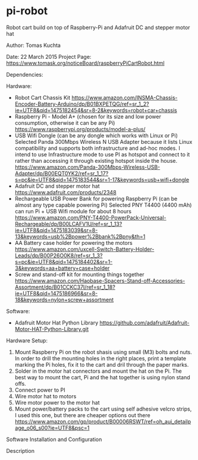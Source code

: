 # pi-robot
Robot cart build on top of Raspberry-Pi and Adafruit DC and stepper motor hat

Author: Tomas Kuchta

Date:   22 March 2015
Project Page: https://www.tomask.org/noticeBoard/raspberryPiCartRobot.html

Dependencies:

Hardware:
* Robot Cart Chassis Kit
      https://www.amazon.com/INSMA-Chassis-Encoder-Battery-Arduino/dp/B01BXPETQG/ref=sr_1_2?ie=UTF8&qid=1475182454&sr=8-2&keywords=robot+car+chassis
* Raspberry Pi - Model A+ (chosen for its size and low power consumption, otherwise it can be any Pi)
      https://www.raspberrypi.org/products/model-a-plus/
* USB Wifi Dongle (can be any dongle which works with Linux or Pi)
      Selected Panda 300Mbps Wireless N USB Adapter because it lists Linux compatibility and supports both infrastructure and ad-hoc modes. I intend to use Infrastructure mode to use PI as hotspot and connect to it rather than accessing it through existing hotspot inside the house. https://www.amazon.com/Panda-300Mbps-Wireless-USB-Adapter/dp/B00EQT0YK2/ref=sr_1_17?s=pc&ie=UTF8&qid=1475183544&sr=1-17&keywords=usb+wifi+dongle
* Adafruit DC and stepper motor hat
      https://www.adafruit.com/products/2348
* Rechargeable USB Power Bank for powering Raspberry Pi (can be almost any type capable powering Pi)
      Selected PNY T4400 (4400 mAh) can run Pi + USB Wifi module for about 8 hours https://www.amazon.com/PNY-T4400-PowerPack-Universal-Rechargeable/dp/B00LCAFV1U/ref=sr_1_13?ie=UTF8&qid=1475183039&sr=8-13&keywords=usb%2Bpower%2Bbank%2Bpny&th=1
* AA Battery case holder for powering the motors
      https://www.amazon.com/uxcell-Switch-Battery-Holder-Leads/dp/B00P26O0K8/ref=sr_1_3?s=pc&ie=UTF8&qid=1475184402&sr=1-3&keywords=aa+battery+case+holder
* Screw and stand-off kit for mounting things together
      https://www.amazon.com/Haobase-Spacers-Stand-off-Accessories-Assortment/dp/B01CCKC37I/ref=sr_1_18?ie=UTF8&qid=1475186966&sr=8-18&keywords=nylon+screw+assortment
      
Software:
* Adafruit Motor Hat Python Library
       https://github.com/adafruit/Adafruit-Motor-HAT-Python-Library.git

Hardware Setup:

1. Mount Raspberry Pi on the robot shasis using small (M3) bolts and nuts.
   In order to drill the mounting holes in the right places, print a template marking the Pi holes, fix it to the cart and dril through the paper marks.
2. Solder in the motor hat connectors and mount the hat on the Pi.
   The best way to mount the cart, Pi and the hat together is using nylon stand offs.
3. Connect power to PI
4. Wire motor hat to motors
5. Wire motor power to the motor hat
6. Mount power/battery packs to the cart using self adhesive velcro strips, I used this one, but there are cheaper options out there https://www.amazon.com/gp/product/B00006RSWT/ref=oh_aui_detailpage_o06_s00?ie=UTF8&psc=1

Software Installation and Configuration

Description

